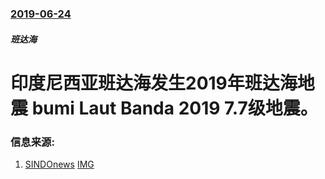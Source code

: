 ### [2019-06-24](/news/2019/06/24/index.md)

##### 班达海
# 印度尼西亚班达海发生2019年班达海地震 bumi Laut Banda 2019 7.7级地震。 




### 信息来源:

1. [SINDOnews](https://international.sindonews.com/read/1414177/40/gempa-magnitudo-77-guncang-laut-banda-warga-australia-berhamburan-1561352118) [IMG](https://cdn.sindonews.net/dyn/620/content/2019/06/24/40/1414177/gempa-magnitudo-7-7-guncang-laut-banda-warga-australia-berhamburan-ADR.jpg)
